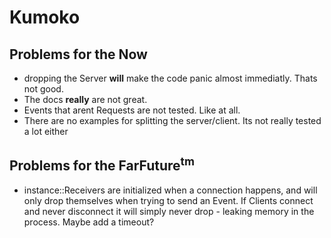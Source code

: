 # Kumoko

## Problems for the Now
- dropping the Server **will** make the code panic almost immediatly. Thats not good.
- The docs **really** are not great.
- Events that arent Requests are not tested. Like at all.
- There are no examples for splitting the server/client. Its not really tested a lot either

## Problems for the FarFuture<sup>tm</sup>
- instance::Receivers are initialized when a connection happens, and will only drop themselves when trying to send an Event. If Clients connect and never disconnect it will simply never drop - leaking memory in the process. Maybe add a timeout?